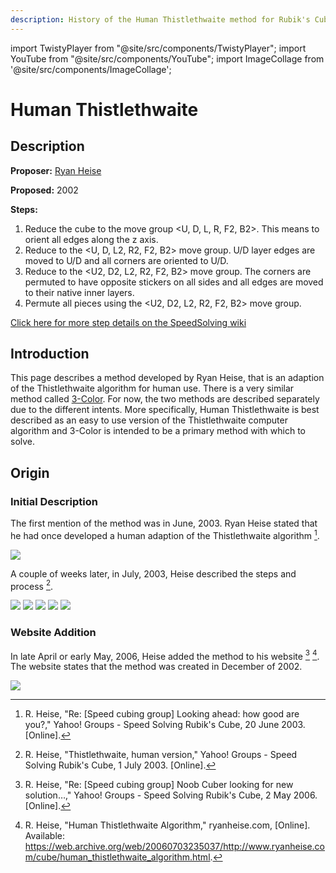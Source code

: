 ```yaml
---
description: History of the Human Thistlethwaite method for Rubik's Cube.
---
```


import TwistyPlayer from "@site/src/components/TwistyPlayer";
import YouTube from "@site/src/components/YouTube";
import ImageCollage from '@site/src/components/ImageCollage';

# Human Thistlethwaite

<TwistyPlayer
  alg="x2 D2 U2 L2 B2 L2"
 controlPanel="none"
/>

## Description

**Proposer:** [Ryan Heise](CubingContributors/MethodDevelopers.md#heise-ryan)

**Proposed:** 2002

**Steps:**

1. Reduce the cube to the move group \<U, D, L, R, F2, B2>. This means to orient all edges along the z axis.
2. Reduce to the \<U, D, L2, R2, F2, B2> move group. U/D layer edges are moved to U/D and all corners are oriented to U/D.
3. Reduce to the \<U2, D2, L2, R2, F2, B2> move group. The corners are permuted to have opposite stickers on all sides and all edges are moved to their native inner layers.
4. Permute all pieces using the \<U2, D2, L2, R2, F2, B2> move group.

[Click here for more step details on the SpeedSolving wiki](https://www.speedsolving.com/wiki/index.php/Human_Thistlethwaite_Algorithm)

## Introduction

This page describes a method developed by Ryan Heise, that is an adaption of the Thistlethwaite algorithm for human use. There is a very similar method called [3-Color](3x3/Methods/3Color.md). For now, the two methods are described separately due to the different intents. More specifically, Human Thistlethwaite is best described as an easy to use version of the Thistlethwaite computer algorithm and 3-Color is intended to be a primary method with which to solve.

## Origin

### Initial Description

The first mention of the method was in June, 2003. Ryan Heise stated that he had once developed a human adaption of the Thistlethwaite algorithm [^heise-2003-1].

![](img/HumanThistlethwaite/FirstMention.png)

A couple of weeks later, in July, 2003, Heise described the steps and process [^heise-2003-2].

![](img/HumanThistlethwaite/Described1.png)
![](img/HumanThistlethwaite/Described2.png)
![](img/HumanThistlethwaite/Described3.png)
![](img/HumanThistlethwaite/Described4.png)
![](img/HumanThistlethwaite/Described5.png)

### Website Addition

In late April or early May, 2006, Heise added the method to his website [^heise-2006] [^heise-nd]. The website states that the method was created in December of 2002.

![](img/HumanThistlethwaite/Website.png)

[^heise-2003-1]: R. Heise, "Re: [Speed cubing group] Looking ahead: how good are you?," Yahoo! Groups - Speed Solving Rubik's Cube, 20 June 2003. [Online].

[^heise-2003-2]: R. Heise, "Thistlethwaite, human version," Yahoo! Groups - Speed Solving Rubik's Cube, 1 July 2003. [Online].

[^heise-2006]: R. Heise, "Re: [Speed cubing group] Noob Cuber looking for new solution…," Yahoo! Groups - Speed Solving Rubik's Cube, 2 May 2006. [Online].

[^heise-nd]: R. Heise, "Human Thistlethwaite Algorithm," ryanheise.com, [Online]. Available: https://web.archive.org/web/20060703235037/http://www.ryanheise.com/cube/human_thistlethwaite_algorithm.html.